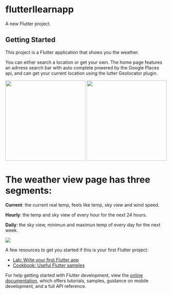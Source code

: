 # flutterllearnapp

A new Flutter project.

## Getting Started

This project is a Flutter application that shows you the weather.

You can either search a location or get your own.
The home page features an adrress search bar with auto complete powered by the Google Places api, and can get your current location using the lutter Geolocator plugin.

<img src="https://github.com/user-attachments/assets/279c55ba-08e0-4f32-a262-edc636f56aab" width="250px"/>
<img src="https://github.com/user-attachments/assets/f7cf7eb7-59c2-4aff-a9c4-51bfd9181bb8" width="250px"/>

<h1>
  The weather view page has three segments:
</h1>

**Current**: the current real temp, feels like temp, sky view and wind speed.

**Hourly**: the temp and sky view of every hour for the next 24 hours.

**Daily**: the sky view, minimun and maximun temp of every day for the next week.

<img src="https://github.com/user-attachments/assets/59b8f3db-c41f-4417-b4b2-57d340da135f" />

A few resources to get you started if this is your first Flutter project:

- [Lab: Write your first Flutter app](https://docs.flutter.dev/get-started/codelab)
- [Cookbook: Useful Flutter samples](https://docs.flutter.dev/cookbook)

For help getting started with Flutter development, view the
[online documentation](https://docs.flutter.dev/), which offers tutorials,
samples, guidance on mobile development, and a full API reference.
